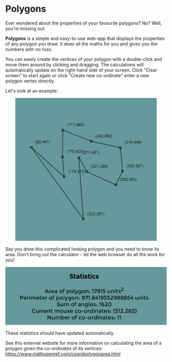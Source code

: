 # Polygons

Ever wondered about the properties of your favourite polygons? No? Well, you're missing out.

**Polygons** is a simple and easy-to-use web-app that displays the properties of any polygon you draw. It does all the maths for you and gives you the numbers with no fuss.

You can easily create the vertices of your polygon with a double-click and move them around by clicking and dragging. The calculations will automatically update on the right-hand side of your screen. Click "Clear screen" to start again or click "Create new co-ordinate" enter a new polygon vertex directly.

Let's look at an example:

<p align="center"><img alt="Example polygon image with many vertices." src="https://github.com/JoshB82/Polygons/blob/Development/Crazy Polygon.png"/></p>

Say you drew this complicated looking polygon and you need to know its area. Don't bring out the calculator - let the web browser do all the work for you!

<p align="center"><img alt="Statistics generated for the above polygon." src="https://github.com/JoshB82/Polygons/blob/Development/Crazy Polygon Statistics.png"/></p>

These statistics should have updated automatically.

See this external website for more information on calculating the area of a polygon given the co-ordinates of its vertices:
https://www.mathopenref.com/coordpolygonarea.html
